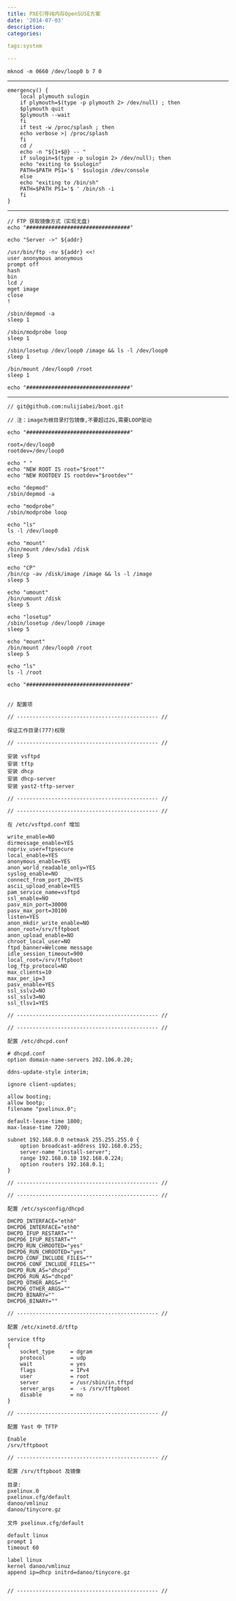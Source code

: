 ```yaml
---
title: PXE引导纯内存OpenSUSE方案
date: '2014-07-03'
description:
categories:

tags:system

---
```


	mknod -m 0660 /dev/loop0 b 7 0

---

	emergency() {
	    local plymouth sulogin
	    if plymouth=$(type -p plymouth 2> /dev/null) ; then
		$plymouth quit
		$plymouth --wait
	    fi
	    if test -w /proc/splash ; then
		echo verbose >| /proc/splash
	    fi
	    cd /
	    echo -n "${1+$@} -- "
	    if sulogin=$(type -p sulogin 2> /dev/null); then
		echo "exiting to $sulogin"
		PATH=$PATH PS1='$ ' $sulogin /dev/console
	    else
		echo "exiting to /bin/sh"
		PATH=$PATH PS1='$ ' /bin/sh -i
	    fi
	}

---

	// FTP 获取镜像方式（实现无盘)
	echo "#################################"

	echo "Server ->" ${addr}

	/usr/bin/ftp -nv ${addr} <<!
	user anonymous anonymous
	prompt off
	hash
	bin
	lcd /
	mget image
	close
	!

	/sbin/depmod -a
	sleep 1

	/sbin/modprobe loop
	sleep 1

	/sbin/losetup /dev/loop0 /image && ls -l /dev/loop0
	sleep 1

	/bin/mount /dev/loop0 /root
	sleep 1

	echo "#################################"

---

	// git@github.com:nulijiabei/boot.git

	// 注：image为根目录打包镜像,不要超过2G,需要LOOP驱动

	echo "#################################"
	 
	root=/dev/loop0
	rootdev=/dev/loop0
	 
	echo " "
	echo "NEW ROOT IS root="$root""
	echo "NEW ROOTDEV IS rootdev="$rootdev""
	 
	echo "depmod"
	/sbin/depmod -a
	 
	echo "modprobe"
	/sbin/modprobe loop
	 
	echo "ls"
	ls -l /dev/loop0
	 
	echo "mount"
	/bin/mount /dev/sda1 /disk
	sleep 5
	 
	echo "CP"
	/bin/cp -av /disk/image /image && ls -l /image
	sleep 5
	 
	echo "umount"
	/bin/umount /disk
	sleep 5
	 
	echo "losetup"
	/sbin/losetup /dev/loop0 /image
	sleep 5
	 
	echo "mount"
	/bin/mount /dev/loop0 /root
	sleep 5
	 
	echo "ls"
	ls -l /root
	 
	echo "#################################"


	// 配置项

	// --------------------------------------------- //
	 
	保证工作目录(777)权限
	 
	// --------------------------------------------- //
	 
	安装 vsftpd
	安装 tftp
	安装 dhcp
	安装 dhcp-server
	安装 yast2-tftp-server
	 
	// --------------------------------------------- //
	 
	// --------------------------------------------- //
	 
	在 /etc/vsftpd.conf 增加
	 
	write_enable=NO
	dirmessage_enable=YES
	nopriv_user=ftpsecure
	local_enable=YES
	anonymous_enable=YES
	anon_world_readable_only=YES
	syslog_enable=NO
	connect_from_port_20=YES
	ascii_upload_enable=YES
	pam_service_name=vsftpd
	ssl_enable=NO
	pasv_min_port=30000
	pasv_max_port=30100
	listen=YES
	anon_mkdir_write_enable=NO
	anon_root=/srv/tftpboot
	anon_upload_enable=NO
	chroot_local_user=NO
	ftpd_banner=Welcome message
	idle_session_timeout=900
	local_root=/srv/tftpboot
	log_ftp_protocol=NO
	max_clients=10
	max_per_ip=3
	pasv_enable=YES
	ssl_sslv2=NO
	ssl_sslv3=NO
	ssl_tlsv1=YES
	 
	// --------------------------------------------- //
	 
	// --------------------------------------------- //
	 
	配置 /etc/dhcpd.conf
	 
	# dhcpd.conf
	option domain-name-servers 202.106.0.20;
	 
	ddns-update-style interim;
	 
	ignore client-updates;
	 
	allow booting;
	allow bootp;
	filename "pxelinux.0";
	 
	default-lease-time 1800;
	max-lease-time 7200;
	 
	subnet 192.168.0.0 netmask 255.255.255.0 {
	    option broadcast-address 192.168.0.255;
	    server-name "install-server";
	    range 192.168.0.10 192.168.0.224;
	    option routers 192.168.0.1;
	}
	 
	// --------------------------------------------- //
	 
	// --------------------------------------------- //
	 
	配置 /etc/sysconfig/dhcpd
	 
	DHCPD_INTERFACE="eth0"
	DHCPD6_INTERFACE="eth0"
	DHCPD_IFUP_RESTART=""
	DHCPD6_IFUP_RESTART=""
	DHCPD_RUN_CHROOTED="yes"
	DHCPD6_RUN_CHROOTED="yes"
	DHCPD_CONF_INCLUDE_FILES=""
	DHCPD6_CONF_INCLUDE_FILES=""
	DHCPD_RUN_AS="dhcpd"
	DHCPD6_RUN_AS="dhcpd"
	DHCPD_OTHER_ARGS=""
	DHCPD6_OTHER_ARGS=""
	DHCPD_BINARY=""
	DHCPD6_BINARY=""
	 
	// --------------------------------------------- //
	 
	配置 /etc/xinetd.d/tftp
	 
	service tftp
	{
		socket_type     = dgram
		protocol        = udp
		wait            = yes
		flags           = IPv4
		user            = root
		server          = /usr/sbin/in.tftpd
		server_args     =  -s /srv/tftpboot
		disable         = no
	}
	 
	// --------------------------------------------- //
	 
	配置 Yast 中 TFTP
	 
	Enable
	/srv/tftpboot
	 
	// --------------------------------------------- //
	 
	配置 /srv/tftpboot 及镜像
	 
	目录:
	pxelinux.0
	pxelinux.cfg/default
	danoo/vmlinuz
	danoo/tinycore.gz
	 
	文件 pxelinux.cfg/default
	 
	default linux
	prompt 1
	timeout 60
	 
	label linux
	kernel danoo/vmlinuz
	append ip=dhcp initrd=danoo/tinycore.gz
	 
	 
	// --------------------------------------------- //
